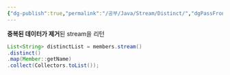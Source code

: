 ```yaml
---
{"dg-publish":true,"permalink":"/공부/Java/Stream/Distinct/","dgPassFrontmatter":true}
---
```



**중복된 데이터가 제거**된 stream을 리턴

````java
List<String> distinctList = members.stream()
.distinct()
.map(Member::getName)
.collect(Collectors.toList());
`````